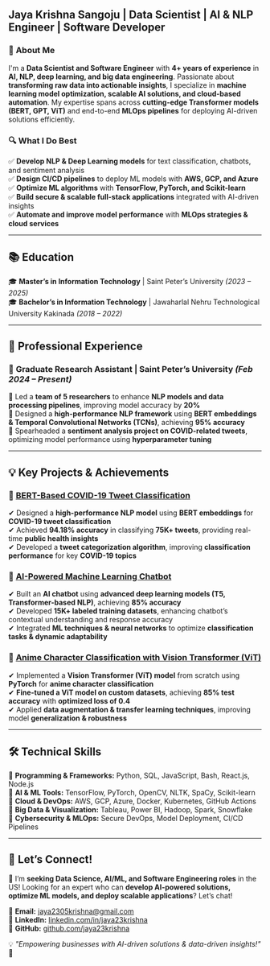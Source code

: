 ## **Jaya Krishna Sangoju** | Data Scientist | AI & NLP Engineer | Software Developer  

### 🔹 **About Me**  
I'm a **Data Scientist and Software Engineer** with **4+ years of experience** in **AI, NLP, deep learning, and big data engineering**. Passionate about **transforming raw data into actionable insights**, I specialize in **machine learning model optimization, scalable AI solutions, and cloud-based automation**. My expertise spans across **cutting-edge Transformer models (BERT, GPT, ViT)** and end-to-end **MLOps pipelines** for deploying AI-driven solutions efficiently.  

### 🔍 **What I Do Best**  
✅ **Develop NLP & Deep Learning models** for text classification, chatbots, and sentiment analysis  
✅ **Design CI/CD pipelines** to deploy ML models with **AWS, GCP, and Azure**  
✅ **Optimize ML algorithms** with **TensorFlow, PyTorch, and Scikit-learn**  
✅ **Build secure & scalable full-stack applications** integrated with AI-driven insights  
✅ **Automate and improve model performance** with **MLOps strategies & cloud services**  

---

## 📚 **Education**  
🎓 **Master’s in Information Technology** | Saint Peter’s University _(2023 – 2025)_  
🎓 **Bachelor’s in Information Technology** | Jawaharlal Nehru Technological University Kakinada _(2018 – 2022)_  

---

## 💼 **Professional Experience**  

### 🚀 **Graduate Research Assistant** | Saint Peter’s University _(Feb 2024 – Present)_  
🔹 Led a **team of 5 researchers** to enhance **NLP models and data processing pipelines**, improving model accuracy by **20%**  
🔹 Designed a **high-performance NLP framework** using **BERT embeddings & Temporal Convolutional Networks (TCNs)**, achieving **95% accuracy**  
🔹 Spearheaded a **sentiment analysis project on COVID-related tweets**, optimizing model performance using **hyperparameter tuning**  

---

## 💡 **Key Projects & Achievements**  

### 🔹 **[BERT-Based COVID-19 Tweet Classification](https://github.com/jayakrishnajk2305/BERT-COVID-Tweet-Classification.git)**  
✔ Designed a **high-performance NLP model** using **BERT embeddings** for **COVID-19 tweet classification**  
✔ Achieved **94.18% accuracy** in classifying **75K+ tweets**, providing real-time **public health insights**  
✔ Developed a **tweet categorization algorithm**, improving **classification performance** for key **COVID-19 topics**  

### 🔹 **[AI-Powered Machine Learning Chatbot](https://github.com/jayakrishnajk2305/AI-Powered-Machine-Learning-Chatbot.git)**  
✔ Built an **AI chatbot** using **advanced deep learning models (T5, Transformer-based NLP)**, achieving **85% accuracy**  
✔ Developed **15K+ labeled training datasets**, enhancing chatbot’s contextual understanding and response accuracy  
✔ Integrated **ML techniques & neural networks** to optimize **classification tasks & dynamic adaptability**  

### 🔹 **[Anime Character Classification with Vision Transformer (ViT)](https://github.com/jayakrishnajk2305/Dragon-Ball-Z-Character-Classification-with-Deep-Learning.git)**  
✔ Implemented a **Vision Transformer (ViT) model** from scratch using **PyTorch** for **anime character classification**  
✔ **Fine-tuned a ViT model on custom datasets**, achieving **85% test accuracy** with **optimized loss of 0.4**  
✔ Applied **data augmentation & transfer learning techniques**, improving model **generalization & robustness**  

---

## 🛠️ **Technical Skills**  
🔹 **Programming & Frameworks:** Python, SQL, JavaScript, Bash, React.js, Node.js  
🔹 **AI & ML Tools:** TensorFlow, PyTorch, OpenCV, NLTK, SpaCy, Scikit-learn  
🔹 **Cloud & DevOps:** AWS, GCP, Azure, Docker, Kubernetes, GitHub Actions  
🔹 **Big Data & Visualization:** Tableau, Power BI, Hadoop, Spark, Snowflake  
🔹 **Cybersecurity & MLOps:** Secure DevOps, Model Deployment, CI/CD Pipelines  

---

## 📣 **Let’s Connect!**  
🚀 I’m **seeking Data Science, AI/ML, and Software Engineering roles** in the US! Looking for an expert who can **develop AI-powered solutions, optimize ML models, and deploy scalable applications**? Let’s chat!  

📩 **Email:** jaya2305krishna@gmail.com  
🔗 **LinkedIn:** [linkedin.com/in/jaya23krishna](https://linkedin.com/in/jaya23krishna)  
🌟 **GitHub:** [github.com/jaya23krishna](https://github.com/jaya23krishna)  

💡 _"Empowering businesses with AI-driven solutions & data-driven insights!"_ 🚀  

